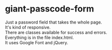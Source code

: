 # giant-passcode-form
Just a password field that takes the whole page.  
It's kind of responsive.  
There are classes available for success and errors.  
Everything is in the file index.html.  
It uses Google Font and jQuery.

